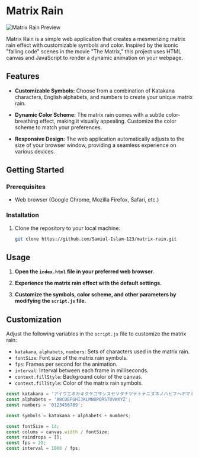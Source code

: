 # Matrix Rain

![Matrix Rain Preview](matrix_rain_preview.gif)

Matrix Rain is a simple web application that creates a mesmerizing matrix rain effect with customizable symbols and color. Inspired by the iconic "falling code" scenes in the movie "The Matrix," this project uses HTML canvas and JavaScript to render a dynamic animation on your webpage.

## Features

- **Customizable Symbols:** Choose from a combination of Katakana characters, English alphabets, and numbers to create your unique matrix rain.

- **Dynamic Color Scheme:** The matrix rain comes with a subtle color-breathing effect, making it visually appealing. Customize the color scheme to match your preferences.

- **Responsive Design:** The web application automatically adjusts to the size of your browser window, providing a seamless experience on various devices.

## Getting Started

### Prerequisites

- Web browser (Google Chrome, Mozilla Firefox, Safari, etc.)

### Installation

1. Clone the repository to your local machine:

   ```bash
   git clone https://github.com/Samiul-Islam-123/matrix-rain.git

## Usage

1. **Open the `index.html` file in your preferred web browser.**

2. **Experience the matrix rain effect with the default settings.**

3. **Customize the symbols, color scheme, and other parameters by modifying the `script.js` file.**

## Customization

Adjust the following variables in the `script.js` file to customize the matrix rain:

- `katakana`, `alphabets`, `numbers`: Sets of characters used in the matrix rain.
- `fontSize`: Font size of the matrix rain symbols.
- `fps`: Frames per second for the animation.
- `interval`: Interval between each frame in milliseconds.
- `context.fillStyle`: Background color of the canvas.
- `context.fillStyle`: Color of the matrix rain symbols.

```javascript
const katakana = 'アイウエオカキクケコサシスセソタチツテトナニヌネノハヒフヘホマミムメモヤユヨラリルレロワン';
const alphabets = 'ABCDEFGHIJKLMNOPQRSTUVWXYZ';
const numbers = '0123456789';

const symbols = katakana + alphabets + numbers;

const fontSize = 14;
const colums = canvas.width / fontSize;
const raindrops = [];
const fps = 20;
const interval = 1000 / fps;

